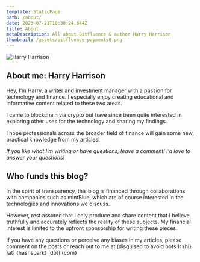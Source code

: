 ```yaml
---
template: StaticPage
path: /about/
date: 2023-07-21T10:30:24.644Z
title: About
metaDescription: All about Bitfluence & author Harry Harrison
thumbnail: /assets/bitfluence-payments0.png
---
```

![Harry Harrison](/assets/harry_harrison.jpg "Harry Harrison")

## About me: Harry Harrison

Hey, I’m Harry, a writer and investment manager with a passion for technology and finance. I especially enjoy creating educational and informative content related to these two areas.

I came to blockchain via crypto but have since been quite interested in exploring other uses for the technology and sharing my findings.

I hope professionals across the broader field of finance will gain some new, practical knowledge from my articles!

*If you like what I’m writing or have questions, leave a comment! I’d love to answer your questions!*

## Who funds this blog?

In the spirit of transparency, this blog is financed through collaborations with companies such as mintBlue, which are of course interested in the technologies and innovations we discuss. 

However, rest assured that I only produce and share content that I believe truthfully and accurately reflects the reality of these subjects. My financial interest is limited to the upfront sponsorship for writing these pieces.

If you have any questions or perceive any biases in my articles, please comment on the posts or reach out to me at (disguised to avoid bots!): {hi} \[at] {hashspark} \[dot] {com}